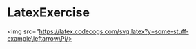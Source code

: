# LatexExercise

<img src="https://latex.codecogs.com/svg.latex?y=some-stuff-example\leftarrow\Pi/>
